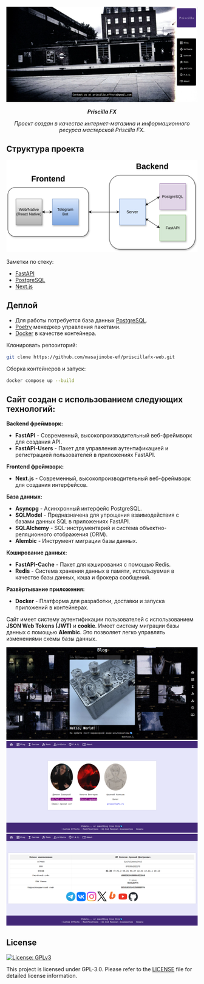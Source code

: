 <p align="center">
    <img src="docs/img/preview.png" alt="preview"/>
</p>

<p align="center">
    <b><em>Priscilla FX</em></b>
</p>

<p align="center">
    <em>Проект создан в качестве интернет-магазина и информационного ресурса мастерской Priscilla FX.</em>
</p>

## Структура проекта

<p align="center">
    <img src="docs/img/diagram.svg" alt="diagram" width="1024px"/>
</p>

Заметки по стеку:

- [FastAPI](src/backend/api/README.md)
- [PostgreSQL](src/backend/database/README.md)
- [Next.js](src/frontend/README.md)

## Деплой

- Для работы потребуется база данных [PostgreSQL](https://www.postgresql.org).
- [Poetry](https://python-poetry.org/docs/#installing-with-the-official-installer) менеджер управления пакетами.
- [Docker](https://www.docker.com) в качестве контейнера.

Клонировать репозиторий:

```sh
git clone https://github.com/masajinobe-ef/priscillafx-web.git
```

Сборка контейнеров и запуск:

```sh
docker compose up --build
```

## Сайт создан с использованием следующих технологий:

**Backend фреймворк:**

- **FastAPI** - Современный, высокопроизводительный веб-фреймворк для создания API.
- **FastAPI-Users** - Пакет для управления аутентификацией и регистрацией пользователей в приложениях FastAPI.

**Frontend фреймворк:**

- **Next.js** - Современный, высокопроизводительный веб-фреймворк для создания интерфейсов.

**База данных:**

- **Asyncpg** - Асинхронный интерфейс PostgreSQL.
- **SQLModel** - Предназначена для упрощения взаимодействия с базами данных SQL в приложениях FastAPI.
- **SQLAlchemy** - SQL-инструментарий и система объектно-реляционного отображения (ORM).
- **Alembic** - Инструмент миграции базы данных.

**Кэширование данных:**

- **FastAPI-Cache** - Пакет для кэширования с помощью Redis.
- **Redis** - Система хранения данных в памяти, используемая в качестве базы данных, кэша и брокера сообщений.

**Развёртывание приложения:**

- **Docker** - Платформа для разработки, доставки и запуска приложений в контейнерах.

Сайт имеет систему аутентификации пользователей с использованием **JSON Web Tokens (JWT)** и **cookie**.
Имеет систему миграции базы данных с помощью **Alembic**. Это позволяет легко управлять изменениями схемы базы данных.

<p align="center">
    <img src="docs/img/1.png" alt="1"/>
    <img src="docs/img/2.png" alt="2"/>
    <img src="docs/img/3.png" alt="3"/>
</p>

## License

[![License: GPLv3](https://img.shields.io/badge/license-GPLv3-blue.svg?style=for-the-badge)](LICENSE "License")

This project is licensed under GPL-3.0. Please refer to the [LICENSE](LICENSE) file for detailed license information.

